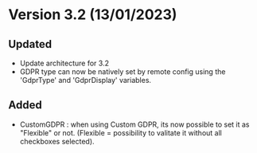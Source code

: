 # Version 3.2 (13/01/2023)

## Updated

* Update architecture for 3.2
* GDPR type can now be natively set by remote config using the 'GdprType' and 'GdprDisplay' variables.

## Added

* CustomGDPR : when using Custom GDPR, its now possible to set it as "Flexible" or not. (Flexible = possibility to valitate it without all checkboxes selected).
